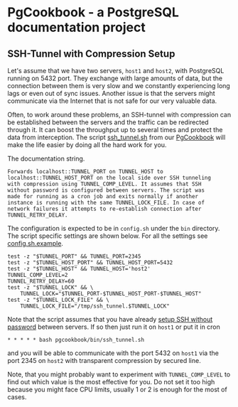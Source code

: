 # PgCookbook - a PostgreSQL documentation project

## SSH-Tunnel with Compression Setup

Let's assume that we have two servers, `host1` and `host2`, with
PostgreSQL running on 5432 port. They exchange with large amounts of
data, but the connection between them is very slow and we constantly
experiencing long lags or even out of sync issues. Another issue is
that the servers might communicate via the Internet that is not safe
for our very valuable data.

Often, to work around these problems, an SSH-tunnel with compression
can be established between the servers and the traffic can be
redirected through it. It can boost the throughput up to several times
and protect the data from interception. The script
[ssh_tunnel.sh](bin/ssh_tunnel.sh) from our [PgCookbook](README.md)
will make the life easier by doing all the hard work for you.

The documentation string.

    Forwards localhost::TUNNEL_PORT on TUNNEL_HOST to
    localhost::TUNNEL_HOST_PORT on the local side over SSH tunneling
    with compression using TUNNEL_COMP_LEVEL. It assumes that SSH
    without password is configured between servers. The script was
    made for running as a cron job and exits normally if another
    instance is running with the same TUNNEL_LOCK_FILE. In case of
    network failures it attempts to re-establish connection after
    TUNNEL_RETRY_DELAY.

The configuration is expected to be in `config.sh` under the `bin`
directory. The script specific settings are shown below. For all the
settings see [config.sh.example](bin/config.sh.example).

    test -z "$TUNNEL_PORT" && TUNNEL_PORT=2345
    test -z "$TUNNEL_HOST_PORT" && TUNNEL_HOST_PORT=5432
    test -z "$TUNNEL_HOST" && TUNNEL_HOST='host2'
    TUNNEL_COMP_LEVEL=2
    TUNNEL_RETRY_DELAY=60
    test -z "$TUNNEL_LOCK" && \
        TUNNEL_LOCK="$TUNNEL_PORT-$TUNNEL_HOST_PORT-$TUNNEL_HOST"
    test -z "$TUNNEL_LOCK_FILE" && \
        TUNNEL_LOCK_FILE="/tmp/ssh_tunnel.$TUNNEL_LOCK"

Note that the script assumes that you have already
[setup SSH without password](ssh_without_password_setup.md) between
servers. If so then just run it on `host1` or put it in cron

    * * * * * bash pgcookbook/bin/ssh_tunnel.sh

and you will be able to communicate with the port 5432 on `host1` via
the port 2345 on `host2` with transparent compression by secured line.

Note, that you might probably want to experiment with
`TUNNEL_COMP_LEVEL` to find out which value is the most effective for
you. Do not set it too high because you might face CPU limits, usually
1 or 2 is enough for the most of cases.
